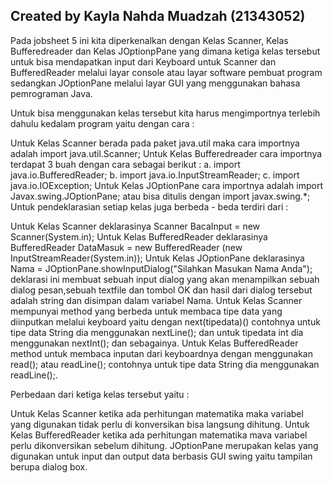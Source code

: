 ## Created by Kayla Nahda Muadzah (21343052)
Pada jobsheet 5 ini kita diperkenalkan dengan Kelas Scanner, Kelas Bufferedreader dan Kelas JOptionpPane yang dimana ketiga kelas tersebut untuk bisa mendapatkan input dari Keyboard untuk Scanner dan BufferedReader melalui layar console atau layar software pembuat program sedangkan JOptionPane melalui layar GUI yang menggunakan bahasa pemrograman Java.

Untuk bisa menggunakan kelas tersebut kita harus mengimportnya terlebih dahulu kedalam program yaitu dengan cara :

Untuk Kelas Scanner berada pada paket java.util maka cara importnya adalah import java.util.Scanner;
Untuk Kelas Bufferedreader cara importnya terdapat 3 buah dengan cara sebagai berikut : a. import java.io.BufferedReader; b. import java.io.InputStreamReader; c. import java.io.IOException;
Untuk Kelas JOptionPane cara importnya adalah import Javax.swing.JOptionPane; atau bisa ditulis dengan import javax.swing.*;
Untuk pendeklarasian setiap kelas juga berbeda - beda terdiri dari :

Untuk Kelas Scanner deklarasinya Scanner BacaInput = new Scanner(System.in);
Untuk Kelas BufferedReader deklarasinya BufferedReader DataMasuk = new BufferedReader (new InputStreamReader(System.in));
Untuk Kelas JOptionPane deklarasinya Nama = JOptionPane.showInputDialog("Silahkan Masukan Nama Anda"); deklarasi ini membuat sebuah input dialog yang akan menampilkan sebuah dialog pesan,sebuah textfile dan tombol OK dan hasil dari dialog tersebut adalah string dan disimpan dalam variabel Nama.
Untuk Kelas Scanner mempunyai method yang berbeda untuk membaca tipe data yang diinputkan melalui keyboard yaitu dengan next(tipedata)() contohnya untuk tipe data String dia menggunakan nextLine(); dan untuk tipedata int dia menggunakan nextInt(); dan sebagainya. Untuk Kelas BufferedReader method untuk membaca inputan dari keyboardnya dengan menggunakan read(); atau readLine(); contohnya untuk tipe data String dia menggunakan readLine();.

Perbedaan dari ketiga kelas tersebut yaitu :

Untuk Kelas Scanner ketika ada perhitungan matematika maka variabel yang digunakan tidak perlu di konversikan bisa langsung dihitung.
Untuk Kelas BufferedReader ketika ada perhitungan matematika mava variabel perlu dikonversikan sebelum dihitung.
JOptionPane merupakan kelas yang digunakan untuk input dan output data berbasis GUI swing yaitu tampilan berupa dialog box.
